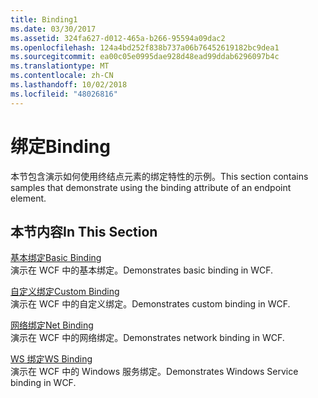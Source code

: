 ```yaml
---
title: Binding1
ms.date: 03/30/2017
ms.assetid: 324fa627-d012-465a-b266-95594a09dac2
ms.openlocfilehash: 124a4bd252f838b737a06b76452619182bc9dea1
ms.sourcegitcommit: ea00c05e0995dae928d48ead99ddab6296097b4c
ms.translationtype: MT
ms.contentlocale: zh-CN
ms.lasthandoff: 10/02/2018
ms.locfileid: "48026816"
---
```

# <a name="binding"></a><span data-ttu-id="33773-102">绑定</span><span class="sxs-lookup"><span data-stu-id="33773-102">Binding</span></span>
<span data-ttu-id="33773-103">本节包含演示如何使用终结点元素的绑定特性的示例。</span><span class="sxs-lookup"><span data-stu-id="33773-103">This section contains samples that demonstrate using the binding attribute of an endpoint element.</span></span>  
  
## <a name="in-this-section"></a><span data-ttu-id="33773-104">本节内容</span><span class="sxs-lookup"><span data-stu-id="33773-104">In This Section</span></span>
  
 [<span data-ttu-id="33773-105">基本绑定</span><span class="sxs-lookup"><span data-stu-id="33773-105">Basic Binding</span></span>](../../../../docs/framework/wcf/samples/basic-binding.md)  
 <span data-ttu-id="33773-106">演示在 WCF 中的基本绑定。</span><span class="sxs-lookup"><span data-stu-id="33773-106">Demonstrates basic binding in WCF.</span></span>  
  
 [<span data-ttu-id="33773-107">自定义绑定</span><span class="sxs-lookup"><span data-stu-id="33773-107">Custom Binding</span></span>](../../../../docs/framework/wcf/samples/custom-binding.md)  
 <span data-ttu-id="33773-108">演示在 WCF 中的自定义绑定。</span><span class="sxs-lookup"><span data-stu-id="33773-108">Demonstrates custom binding in WCF.</span></span>  
  
 [<span data-ttu-id="33773-109">网络绑定</span><span class="sxs-lookup"><span data-stu-id="33773-109">Net Binding</span></span>](../../../../docs/framework/wcf/samples/net-binding.md)  
 <span data-ttu-id="33773-110">演示在 WCF 中的网络绑定。</span><span class="sxs-lookup"><span data-stu-id="33773-110">Demonstrates network binding in WCF.</span></span>  
  
 [<span data-ttu-id="33773-111">WS 绑定</span><span class="sxs-lookup"><span data-stu-id="33773-111">WS Binding</span></span>](../../../../docs/framework/wcf/samples/ws-binding.md)  
 <span data-ttu-id="33773-112">演示在 WCF 中的 Windows 服务绑定。</span><span class="sxs-lookup"><span data-stu-id="33773-112">Demonstrates Windows Service binding in WCF.</span></span>
